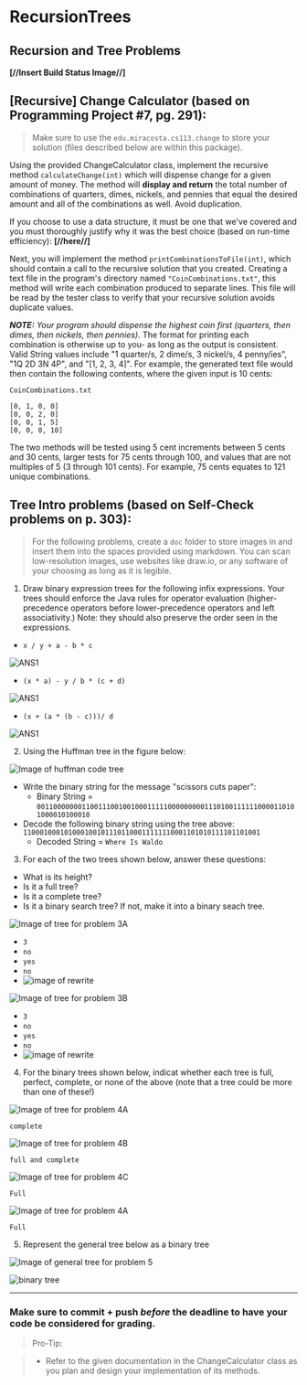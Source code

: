 # RecursionTrees
## Recursion and Tree Problems

**[//Insert Build Status Image//]**

## [Recursive] Change Calculator (based on Programming Project #7, pg. 291):

>Make sure to use the `edu.miracosta.cs113.change` to store your solution (files described below are within this package).

Using the provided ChangeCalculator class, implement the recursive method `calculateChange(int)` which will dispense change for a given amount of money. The method will **display and return** the total number of combinations of quarters, dimes, nickels, and pennies that equal the desired amount and all of the combinations as well. Avoid duplication.

If you choose to use a data structure, it must be one that we've covered and you must thoroughly justify why it was the best choice (based on run-time efficiency): **[//here//]**

Next, you will implement the method `printCombinationsToFile(int)`, which should contain a call to the recursive solution that you created. Creating a text file in the program's directory named `"CoinCombinations.txt"`, this method will write each combination produced to separate lines. This file will be read by the tester class to verify that your recursive solution avoids duplicate values.

**_NOTE:_** _Your program should dispense the highest coin first (quarters, then dimes, then nickels, then pennies)._ The format for printing each combination is otherwise up to you- as long as the output is consistent. Valid String values include "1 quarter/s, 2 dime/s, 3 nickel/s, 4 penny/ies", "1Q 2D 3N 4P", and "[1, 2, 3, 4]". For example, the generated text file would then contain the following contents, where the given input is 10 cents:

`CoinCombinations.txt`

```
[0, 1, 0, 0]
[0, 0, 2, 0]
[0, 0, 1, 5]
[0, 0, 0, 10]
```

The two methods will be tested using 5 cent increments between 5 cents and 30 cents, larger tests for 75 cents through 100, and values that are not multiples of 5 (3 through 101 cents). For example, 75 cents equates to 121 unique combinations.

## Tree Intro problems (based on Self-Check problems on p. 303):

>For the following problems, create a `doc` folder to store images in and insert them into the spaces provided using markdown.  You can scan low-resolution images, use websites like draw.io, or any software of your choosing as long as it is legible.

1. Draw binary expression trees for the following infix expressions.  Your trees should enforce the Java rules for operator evaluation (higher-precedence operators before lower-precedence operators and left associativity.) Note: they should also preserve the order seen in the expressions.
  - `x / y + a - b * c`

  ![ANS1](doc/ans/Lab_Tree-1.jpg)
  - `(x * a) - y / b * (c + d)`

  ![ANS1](doc/ans/Lab_Tree-2.jpg)
  
  - `(x + (a * (b - c)))/ d`

  ![ANS1](doc/ans/Lab_Tree-3.jpg)
  
2. Using the Huffman tree in the figure below:

![Image of huffman code tree](doc/problemImages/huffman.png)

  - Write the binary string for the message "scissors cuts paper":
    - Binary String = `0011000000011001110010010001111100000000011101001111110000110101000010100010`
  - Decode the following binary string using the tree above:
  `1100010001010001001011101100011111110001101010111101101001`
    - Decoded String = `Where Is Waldo`

3. For each of the two trees shown below, answer these questions:
- What is its height?
- Is it a full tree?
- Is it a complete tree?
- Is it a binary search tree? If not, make it into a binary seach tree.

![Image of tree for problem 3A](doc/problemImages/problem3A.png)


- `3` 
- `no`
- `yes`
- `no`
- ![image of rewrite](doc/problemImages/3.1-1.jpg)

![Image of tree for problem 3B](doc/problemImages/problem3B.png)

- `3`
- `no`
- `yes`
- `no`
- ![image of rewrite](doc/problemImages/3.2-2.jpg)

4. For the binary trees shown below, indicat whether each tree is full, perfect, complete, or none of the above (note that a tree could be more than one of these!)

![Image of tree for problem 4A](doc/problemImages/problem4A.png)

`complete`

![Image of tree for problem 4B](doc/problemImages/problem4B.png)

`full and complete`

![Image of tree for problem 4C](doc/problemImages/problem4C.png)

`Full`

![Image of tree for problem 4A](doc/problemImages/huffman.png)

`Full`

5. Represent the general tree below as a binary tree

![Image of general tree for problem 5](doc/problemImages/problem5-general.png)

![binary tree](doc/problemImages/3.5-3.jpg)


----------

### Make sure to commit + push *before* the deadline to have your code be considered for grading.

>Pro-Tip:

>- Refer to the given documentation in the ChangeCalculator class as you plan and design your implementation of its methods.

